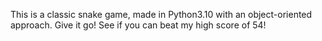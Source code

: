 This is a classic snake game, made in Python3.10 with an object-oriented approach. Give it go! See if you can beat my high score of 54!
